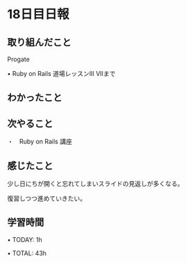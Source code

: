 # 18日目日報

## 取り組んだこと
Progate

• Ruby on Rails 道場レッスンIII VIIまで

## わかったこと

## 次やること
・　Ruby on Rails 講座

## 感じたこと
少し日にちが開くと忘れてしまいスライドの見返しが多くなる。

復習しつつ進めていきたい。

## 学習時間
• TODAY: 1h

• TOTAL: 43h
